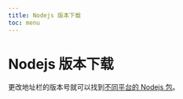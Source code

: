 ```yaml
---
title: Nodejs 版本下载
toc: menu
---
```


# Nodejs 版本下载

更改地址栏的版本号就可以找到[不同平台的 Nodejs 包](https://nodejs.org/dist/v12.18.2/)。
